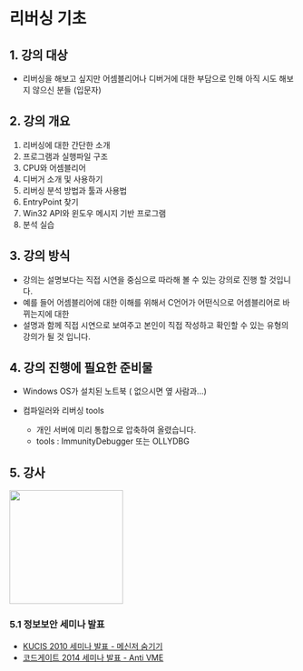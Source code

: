 ﻿# 리버싱 기초

## 1. 강의 대상

- 리버싱을 해보고 싶지만 어셈블리어나 디버거에 대한 부담으로 인해 아직 시도 해보지 않으신 분들 (입문자)


## 2. 강의 개요

1. 리버싱에 대한 간단한 소개
2. 프로그램과 실행파일 구조
3. CPU와 어셈블리어 
4. 디버거 소개 및 사용하기 
5. 리버싱 분석 방법과 툴과 사용법
6. EntryPoint 찾기
7. Win32 API와 윈도우 메시지 기반 프로그램 
8. 분석 실습

## 3. 강의 방식

- 강의는 설명보다는 직접 시연을 중심으로 따라해 볼 수 있는 강의로 진행 할 것입니다.
- 예를 들어 어셈블리어에 대한 이해를 위해서 C언어가 어떤식으로 어셈블리어로 바뀌는지에 대한
- 설명과 함께 직접 시연으로 보여주고 본인이 직접 작성하고 확인할 수 있는 유형의 강의가 될 것 입니다.

 
## 4. 강의 진행에 필요한 준비물

- Windows OS가 설치된 노트북 ( 없으시면 옆 사람과...)

- 컴파일러와 리버싱 tools	
  - 개인 서버에 미리 통합으로 압축하여 올렸습니다.
  - tools : ImmunityDebugger 또는 OLLYDBG

## 5. 강사

<img src="http://72.14.188.110/~audit/img/kimhyungsuk.png" width="200px" />

### 5.1 정보보안 세미나 발표

   - [KUCIS 2010 세미나 발표 - 메신저 숨기기](https://www.facebook.com/l.php?u=https%3A%2F%2Fwww.dropbox.com%2Fs%2Fa5uze30a22x89mw%2FWiseGuyz-Adult_Child-%2528010-9596-2266%2529.pptx&h=1AQHZ3JU4)
   - [코드게이트 2014 세미나 발표 - Anti VME](http://prezi.com/dqu1idggsp_5/?utm_campaign=share&utm_medium=copy)